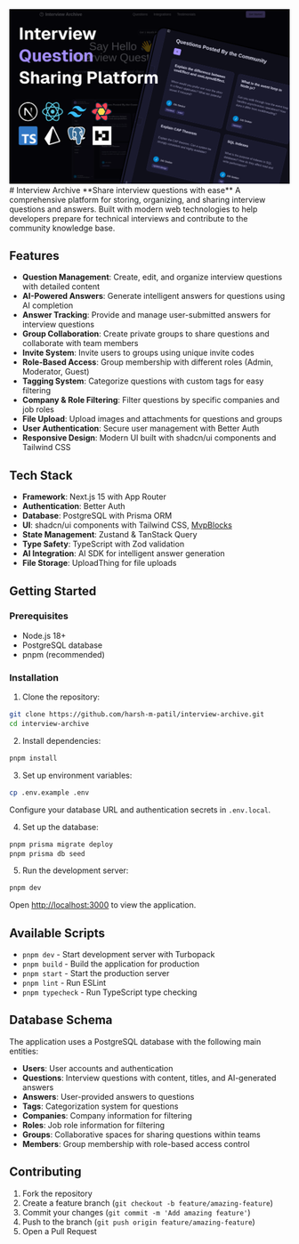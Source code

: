 <img src="./assets/app.png" alt="App preview" />
# Interview Archive
**Share interview questions with ease**
A comprehensive platform for storing, organizing, and sharing interview questions and answers. Built with modern web technologies to help developers prepare for technical interviews and contribute to the community knowledge base.

## Features

- **Question Management**: Create, edit, and organize interview questions with detailed content
- **AI-Powered Answers**: Generate intelligent answers for questions using AI completion
- **Answer Tracking**: Provide and manage user-submitted answers for interview questions
- **Group Collaboration**: Create private groups to share questions and collaborate with team members
- **Invite System**: Invite users to groups using unique invite codes
- **Role-Based Access**: Group membership with different roles (Admin, Moderator, Guest)
- **Tagging System**: Categorize questions with custom tags for easy filtering
- **Company & Role Filtering**: Filter questions by specific companies and job roles
- **File Upload**: Upload images and attachments for questions and groups
- **User Authentication**: Secure user management with Better Auth
- **Responsive Design**: Modern UI built with shadcn/ui components and Tailwind CSS

## Tech Stack

- **Framework**: Next.js 15 with App Router
- **Authentication**: Better Auth
- **Database**: PostgreSQL with Prisma ORM
- **UI**: shadcn/ui components with Tailwind CSS, [MvpBlocks](https://github.com/subhadeeproy3902/mvpblocks)
- **State Management**: Zustand & TanStack Query
- **Type Safety**: TypeScript with Zod validation
- **AI Integration**: AI SDK for intelligent answer generation
- **File Storage**: UploadThing for file uploads

## Getting Started

### Prerequisites

- Node.js 18+
- PostgreSQL database
- pnpm (recommended)

### Installation

1. Clone the repository:

```bash
git clone https://github.com/harsh-m-patil/interview-archive.git
cd interview-archive
```

2. Install dependencies:

```bash
pnpm install
```

3. Set up environment variables:

```bash
cp .env.example .env
```

Configure your database URL and authentication secrets in `.env.local`.

4. Set up the database:

```bash
pnpm prisma migrate deploy
pnpm prisma db seed
```

5. Run the development server:

```bash
pnpm dev
```

Open [http://localhost:3000](http://localhost:3000) to view the application.

## Available Scripts

- `pnpm dev` - Start development server with Turbopack
- `pnpm build` - Build the application for production
- `pnpm start` - Start the production server
- `pnpm lint` - Run ESLint
- `pnpm typecheck` - Run TypeScript type checking

## Database Schema

The application uses a PostgreSQL database with the following main entities:

- **Users**: User accounts and authentication
- **Questions**: Interview questions with content, titles, and AI-generated answers
- **Answers**: User-provided answers to questions
- **Tags**: Categorization system for questions
- **Companies**: Company information for filtering
- **Roles**: Job role information for filtering
- **Groups**: Collaborative spaces for sharing questions within teams
- **Members**: Group membership with role-based access control

## Contributing

1. Fork the repository
2. Create a feature branch (`git checkout -b feature/amazing-feature`)
3. Commit your changes (`git commit -m 'Add amazing feature'`)
4. Push to the branch (`git push origin feature/amazing-feature`)
5. Open a Pull Request
